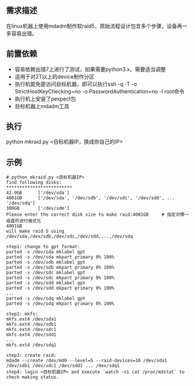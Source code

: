 ## 需求描述

在linux机器上使用mdadm制作软raid5，原始流程设计包含多个步骤，设备再一多容易出错。

## 前置依赖

- 容易依赖出错7上进行了测试，如果需要python3.x，需要适当调整
- 适用于对2T以上的device制作分区
- 执行机能免密访问目标机器，即可以执行ssh -q -T -o StrictHostKeyChecking=no -o PasswordAuthentication=no -l root命令
- 执行机上安装了pexpect包
- 目标机器上mdadm工具

## 执行

python mkraid.py <目标机器IP，换成你自己的IP>

## 示例

```
# python mkraid.py <目标机器IP>
find following disks:
*************************
42.9GB      ['/dev/vda']
4001GB      ['/dev/sda', '/dev/sdb', '/dev/sdc', '/dev/sdd', ... '/dev/sdq']
300GB       ['/dev/sdm']
Please enter the correct disk size to make raid:4001GB     # 指定对哪一组盘符进行格式化
4001GB
will make raid 5 using /dev/sda,/dev/sdb,/dev/sdc,/dev/sdd,...,/dev/sdq
 
step1: change to gpt format:
parted -s /dev/sda mklabel gpt
parted -s /dev/sda mkpart primary 0% 100%
parted -s /dev/sdb mklabel gpt
parted -s /dev/sdb mkpart primary 0% 100%
parted -s /dev/sdc mklabel gpt
parted -s /dev/sdc mkpart primary 0% 100%
parted -s /dev/sdd mklabel gpt
parted -s /dev/sdd mkpart primary 0% 100%
...
parted -s /dev/sdq mklabel gpt
parted -s /dev/sdq mkpart primary 0% 100%
 
step2: mkfs:
mkfs.ext4 /dev/sda1
mkfs.ext4 /dev/sdb1
mkfs.ext4 /dev/sdc1
mkfs.ext4 /dev/sdd1
...
mkfs.ext4 /dev/sdq1
 
step3: create raid:
mdadm --create /dev/md0 --level=5 --raid-devices=16 /dev/sda1 /dev/sdb1 /dev/sdc1 /dev/sdd1 ... /dev/sdq1
step4: login <目标机器IP> and execute `watch -n1 cat /proc/mdstat` to check making status.
```

